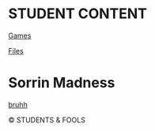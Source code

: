 # STUDENT CONTENT

[Games](https://andrew-beadman.github.io/games)

[Files](https://andrew-beadman.github.io/files)

# Sorrin Madness

[bruhh](https://gaypeopleshouldbeshot.weebly.com/)

© STUDENTS & FOOLS
